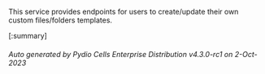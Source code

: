 






This service provides endpoints for users to create/update their own custom files/folders templates.

[:summary]

###### Auto generated by Pydio Cells Enterprise Distribution v4.3.0-rc1 on 2-Oct-2023
